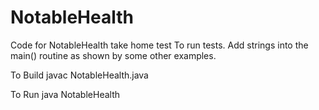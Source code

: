 # NotableHealth
Code for NotableHealth take home test
To run tests. Add strings into the main() routine as shown by some other examples.

To Build
javac NotableHealth.java

To Run
java NotableHealth
